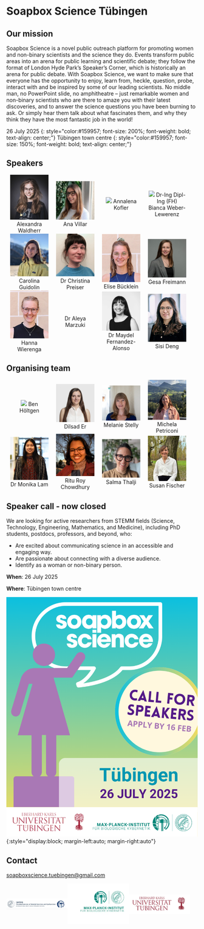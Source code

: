 # Soapbox Science Tübingen

<style type="text/css">
    .speaker_box {
        object-fit: cover;
        width: 20%;
        text-align: center;
        margin-left: 2%;
        margin-right: 2%;
        position: relative;
    }

    .speaker_text {
      position: absolute; top: 50%; left: -25%;
      font-size: 80%; 
      width: 150%; padding: 10px;
      color: #fff; background: rgba(0, 0, 0, 0.75);
    }

    .speaker_text {
      visibility: none; opacity: 0;
      transition: opacity 0.3s;
      z-index: -1;
    }
    .speaker_box:hover .speaker_text{
      visibility: visible; opacity: 1;
      z-index: 1;
    }
</style>

## Our mission

Soapbox Science is a novel public outreach platform for promoting women and
non-binary scientists and the science they do. Events transform public areas
into an arena for public learning and scientific debate; they follow the format
of London Hyde Park’s Speaker’s Corner, which is historically an arena for
public debate. With Soapbox Science, we want to make sure that everyone has the
opportunity to enjoy, learn from, heckle, question, probe, interact with and be
inspired by some of our leading scientists. No middle man, no PowerPoint slide,
no amphitheatre – just remarkable women and non-binary scientists who are there
to amaze you with their latest discoveries, and to answer the science questions
you have been burning to ask. Or simply hear them talk about what
fascinates them, and why they think they have the most fantastic job in the
world!

26 July 2025
{: style="color:#159957; font-size: 200%; font-weight: bold; text-align: center;"}
Tübingen town centre
{: style="color:#159957; font-size: 150%; font-weight: bold; text-align: center;"}

## Speakers

<div style="">

 <div style="display: inline-flex; width: 100%; align-items: center;">
  <div class="speaker_box" id="speaker_box_aw">
   <img class="speaker_img" src="./assets/speakers/AW_speaker.jpg" />
    Alexandra Waldherr
    <div class="speaker_text" id="speaker_text_aw">
      I am a PhD student in Andrei Lupas' group at the Max Planck Institute for
      Biology, studying protein design with a combination of computer and
      laboratory methods. My focus lies on non-canonical amino acids, and I am
      interested in the chemistry of unconventional side chains.
    </div>
  </div>
  <div class="speaker_box">
   <img class="speaker_img" src="./assets/speakers/AV_speaker.jpg" />
    Ana Villar
    <div class="speaker_text" id="speaker_text_av">
      I am a third-year PhD student in Cancer Biology. Originally from Spain, I did my
      Master in Tübingen. Now, almost at the end of the PhD I´m looking forward to
      moving in the neuropsychology field as I fell in love with our minds and their
      great power on us. At this years’ Tübingen Soapbox Science, I will give a quick
      view about skin cancer, what is known, what is still not known, interesting
      facts… Enthusiastic, passionate and empathetic; that is me!
    </div>
  </div>
  <div class="speaker_box">
   <img class="speaker_img" src="./assets/speakers/AK_speaker.png" />
    Annalena Kofler
    <div class="speaker_text" id="speaker_text_ak">
      I am a PhD student at the Max Planck Institute for Intelligent Systems
      where I develop machine learning methods to analyze
      gravitational wave signals resulting from the collision of black
      holes. 
    </div>
  </div>
  <div class="speaker_box">
   <img class="speaker_img" src="./assets/speakers/BWL_speaker.jpg" />
    Dr-Ing Dipl-Ing (FH) Bianca Weber-Lewerenz
    <div class="speaker_text" id="speaker_text_bwl">
     Self-employed civil engineer and freelance scientific researcher on the
     responsible entrepreneurial handling of digitalisation and AI in
     the construction industry. I received my PhD at the RWTH Aachen
     University in 2024 and am the Founder of the ‘Excellence
     Initiative for Sustainable, Human-led AI in Construction’. 
    </div>
  </div>
   </div>

  <div style="display: inline-flex; width: 100%; align-items: center;">
  <div class="speaker_box">
   <img class="speaker_img" src="./assets/speakers/CG_speaker.jpg" />
    Carolina Guidolin
    <div class="speaker_text" id="speaker_text_cg">
      I am a PhD student in circadian neuroscience, and I am interested in the
      effect of light on our "body clock". I am looking forward to present my
      research on the effect of sex hormones on melatonin suppression in the evening!
    </div>
  </div>
  <div class="speaker_box">
   <img class="speaker_img" src="./assets/speakers/CP_speaker.jpg" />
    Dr Christina Preiser
    <div class="speaker_text" id="speaker_text_cp">
      I am a sociologist who does research in occupational medicine on the
      prevention of work-related cancers in agriculture and
      construction and at this years’ Tübingen Soapbox Science event I
      will talk about the prevention of skin cancer.
    </div>
  </div>
    <div class="speaker_box">
   <img class="speaker_img" src="./assets/speakers/EB_speaker.jpeg" />
    Elise Bücklein
    <div class="speaker_text" id="speaker_text_eb">
      I am currently a PhD candidate at the Faculty of Medicine
      (Psychiatry) at the University of Tübingen and part of the
      IRTG2804, a research training group with the goal of
      understanding women’s mental health across the reproductive
      years. While my field of expertise is premenstrual dysphoric
      disorder (a severe form of PMS) and depression in women, I am
      passionate about researching women’s (mental) health in general
      because it has been overlooked for so long in science, and there
      is still so much we don’t know! The potential to improve the
      lives of millions of women through further research in this
      field is truly endless.
    </div>
  </div>
    <div class="speaker_box">
   <img class="speaker_img" src="./assets/speakers/GF_speaker.jpeg" />
    Gesa Freimann
    <div class="speaker_text" id="speaker_text_gf">
      I am a first-year PhD student at the Max Planck Institute for
      Biology in Tübingen. My research focuses on exploring the
      dynamic behavior of proteins involved in signal transduction
      using computational methods. In my free time, I like to relax
      with a good board game or find my zen through yoga.
    </div>
  </div>
  </div>

 <div style="display: inline-flex; width: 100%; align-items: center;">
  <div class="speaker_box">
  <img class="speaker_img" src="./assets/speakers/HW_speaker.JPG" />
    Hanna Wierenga
    <div class="speaker_text" id="speaker_text_hw">
      I am doing an interdisciplinary PhD at Psychiatry researching
      the linkage between gender and mental health and a specific
      focus on mental health during and after a pregnancy. I will
      present my research on gender identity across Europe and the
      linkage to mental health. I am excited to share this relatively
      niche, yet fascinating scientific field with the general public
      at this years’ Tübingen Soapbox Science. It is my hope to
      eventually inspire young female scholars to achieve their
      scholastic dreams.
    </div>
  </div>
  <div class="speaker_box">
    Dr Aleya Marzuki
    <div class="speaker_text" id="speaker_text_am">
    </div>
  </div>
  <div class="speaker_box">
 <img class="speaker_img" src="./assets/speakers/MFA_speaker.png" />
    Dr Maydel Fernandez-Alonso
    <div class="speaker_text" id="speaker_text_mfa">
      I'm a postdoctoral researcher at the Max Planck Institute for Biological
      Cybernetics investigating how light is processed in the visual
      system to synchronize our internal biological clock with the day
      and night cycle.
    </div>
  </div>
  <div class="speaker_box">
   <img class="speaker_img" src="./assets/speakers/SD_speaker.jpg" />
    Sisi Deng
    <div class="speaker_text" id="speaker_text_sd">
      A gynecologist pursuing a PhD at the iFIT Cluster, Faculty of
      Medicine, University Hospital of Tübingen, I specialize in
      endometriosis and ovarian cancer research. Through the BMBF
      ENDO-RELIEF project, I explore disease mechanisms using MALDI
      imaging, mass spectrometry, and NMR-based metabolomics. At this
      years’ Tübingen Soapbox Science, I would like to share our
      latest findings and further raise awareness of endometriosis and
      my research.
    </div>
  </div>
 </div>
</div>

## Organising team

<div style="">
 <div style="display: inline-flex; width: 100%; align-items: center;">
  <div class="speaker_box">
   <img src="./assets/organisers/ben_höltgen.jpg" />
   Ben Höltgen
  </div>

  <div class="speaker_box">
   <img src="./assets/organisers/er_dilsad.jpg" />
   Dilsad Er
  </div>

  <div class="speaker_box">
   <img src="./assets/organisers/melanie_stelly.jpg" />
   Melanie Stelly
  </div>

  <div class="speaker_box">
   <img src="./assets/organisers/michela_petriconi.JPG" />
   Michela Petriconi
  </div>
 </div>

<div style="display: inline-flex; width: 100%; align-items: center;">
 <div class="speaker_box">
 <img src="./assets/organisers/moni_lam.JPG" />
  Dr Monika Lam
 </div>

  <div class="speaker_box">
  <img src="./assets/organisers/ritu_roy_chowdhury.jpg" />
  Ritu Roy Chowdhury
 </div>

 <div class="speaker_box">
  <img src="./assets/organisers/salma_thalji.jpg" />
  Salma Thalji
 </div>

  <div class="speaker_box">
  <img src="./assets/organisers/susan_fischer.jpg" />
  Susan Fischer
 </div>
</div>
</div>

## Speaker call - now closed

We are looking for active researchers from STEMM fields (Science, Technology,
Engineering, Mathematics, and Medicine), including PhD students, postdocs,
professors, and beyond, who:

- Are excited about communicating science in an accessible and engaging way.
- Are passionate about connecting with a diverse audience.
- Identify as a woman or non-binary person.

**When**: 26 July 2025

**Where**: Tübingen town centre

![Soapbox science logo](./assets/logos/soapbox_science_call.png){:style="display:block; margin-left:auto; margin-right:auto"}

## Contact

[soapboxscience.tuebingen@gmail.com](mailto:soapboxscience.tuebingen@gmail.com)

<div style="display: inline-flex; width=100%; align-items: center;">

 <img src="./assets/logos/logo_imprs.png" width="32%" style="object-fit: contain;" />
 <img src="./assets/logos/logo_mpg-kyb.webp" width="32%" style="object-fit: contain;" />
 <img src="./assets/logos/logo_uni-tue.png" width="32%" style="object-fit: contain;" />

</div>
